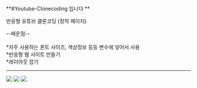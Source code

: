 **#Youtube-Clonecoding 입니다 **

반응형 유튜브 클론코딩 (정적 페이지)


--배운점--<br><br>
*자주 사용하는 폰트 사이즈, 색상정보 등등 변수에 넣어서 사용<br>
*반응형 웹 사이트 만들기<br>
*레이아웃 잡기<br>





---
<img src="https://img.shields.io/badge/CSS-1572B6?style=flat-square&logo=CSS&logoColor=black"/>
<img src="https://img.shields.io/badge/HTML5-E34F26?style=flat-square&logo=HTML5&logoColor=black"/>
<img src="https://img.shields.io/badge/JS-F7DF1E?style=flat-square&logo=Javascript&logoColor=black"/>
